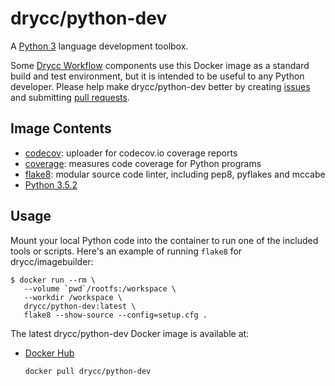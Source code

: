 # drycc/python-dev

A [Python 3][] language development toolbox.

Some [Drycc Workflow][] components use this Docker image as a standard build and test environment,
but it is intended to be useful to any Python developer. Please help make drycc/python-dev better by
creating [issues][] and submitting [pull requests][].

## Image Contents

* [codecov][]: uploader for codecov.io coverage reports
* [coverage][]: measures code coverage for Python programs
* [flake8][]: modular source code linter, including pep8, pyflakes and mccabe
* [Python 3.5.2][Python 3]

## Usage

Mount your local Python code into the container to run one of the included tools or scripts.
Here's an example of running `flake8` for drycc/imagebuilder:

```console
$ docker run --rm \
   --volume `pwd`/rootfs:/workspace \
   --workdir /workspace \
   drycc/python-dev:latest \
   flake8 --show-source --config=setup.cfg .
```

The latest drycc/python-dev Docker image is available at:


* [Docker Hub][]
  ```
  docker pull drycc/python-dev
  ```

[Python 3]: https://docs.python.org/3.5/
[Drycc Workflow]: https://drycc.com/
[Docker Hub]: https://hub.docker.com
[issues]: https://github.com/drycc/docker-python-dev/issues
[jq]: https://stedolan.github.io/jq/
[pull requests]: https://github.com/drycc/docker-python-dev/pulls
[codecov]: https://codecov.io/
[coverage]: https://coverage.readthedocs.io
[flake8]: https://gitlab.com/pycqa/flake8
[shellcheck]: https://github.com/koalaman/shellcheck
